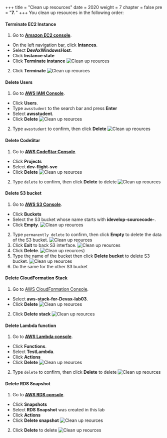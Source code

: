 +++
title = "Clean up resources"
date = 2020
weight = 7
chapter = false
pre = "<b>7. </b>"
+++
You clean up resources in the following order:

#### Terminate EC2 Instance
1. Go to [**Amazon EC2 console**](https://console.aws.amazon.com/ec2/).
* On the left navigation bar, click **Intances**.
* Select **DevAxWindowsHost**. 
* Click **Instance state**
* Click **Terminate instance**
![Clean up reources](/images/7-cleanup/cleanup-001.png?featherlight=false&width=90pc)
2. Click **Terminate**
![Clean up reources](/images/7-cleanup/cleanup-002.png?featherlight=false&width=90pc)

#### Delete Users
1. Go to [**AWS IAM Console**](https://console.aws.amazon.com/iamv2/).
* Click **Users**.
* Type ```awsstudent``` to the search bar and press **Enter**
* Select **awsstudent**. 
* Click **Delete**
![Clean up reources](/images/7-cleanup/cleanup-003.png?featherlight=false&width=90pc)
2. Type ```awsstudent``` to confirm, then click **Delete**
![Clean up reources](/images/7-cleanup/cleanup-004.png?featherlight=false&width=90pc)

#### Delete CodeStar
1. Go to [**AWS CodeStar Console**](https://console.aws.amazon.com/codesuite/codestar/home).
* Click **Projects**
* Select **dev-flight-svc**
* Click **Delete**
![Clean up reources](/images/7-cleanup/cleanup-005.png?featherlight=false&width=90pc)
2. Type ```delete``` to confirm, then click **Delete** to delete
![Clean up reources](/images/7-cleanup/cleanup-006.png?featherlight=false&width=90pc)

#### Delete S3 bucket
1. Go to [**AWS S3 Console**](https://s3.console.aws.amazon.com/s3/).
* Click **Buckets**
* Select the S3 bucket whose name starts with **idevelop-sourcecode-**.
* Click **Empty**.
![Clean up reources](/images/7-cleanup/cleanup-007.png?featherlight=false&width=90pc)
2. Type ```permanently delete``` to confirm, then click **Empty** to delete the data of the S3 bucket.
![Clean up reources](/images/7-cleanup/cleanup-008.png?featherlight=false&width=90pc)
3. Click **Exit** to back S3 interface.
![Clean up reources](/images/7-cleanup/cleanup-009.png?featherlight=false&width=90pc)
4. Click **Delete**.
![Clean up reources](/images/7-cleanup/cleanup-010.png?featherlight=false&width=90pc))
5. Type the name of the bucket then click **Delete bucket** to delete S3 bucket.
![Clean up reources](/images/7-cleanup/cleanup-011.png?featherlight=false&width=90pc)
6. Do the same for the other S3 bucket

#### Delete CloudFormation Stack
1. Go to [AWS CloudFormation Console](https://console.aws.amazon.com/cloudformation/).
* Select **aws-stack-for-Devax-lab03**.
* Click **Delete**
![Clean up reources](/images/7-cleanup/cleanup-012.png?featherlight=false&width=90pc)
2. Click **Delete stack**
![Clean up reources](/images/7-cleanup/cleanup-013.png?featherlight=false&width=90pc)

#### Delete Lambda function
1. Go to [**AWS Lambda console**](https://console.aws.amazon.com/lambda/home).
* Click **Functions**.
* Select **TestLambda**.
* Click **Actions**
* Click **Delete**
![Clean up reources](/images/7-cleanup/cleanup-014.png?featherlight=false&width=90pc)
2. Type ```delete``` to confirm, then click **Delete** to delete
![Clean up reources](/images/7-cleanup/cleanup-015.png?featherlight=false&width=90pc)

#### Delete RDS Snapshot
1. Go to [**AWS RDS console**](https://console.aws.amazon.com/rds/home).
* Click **Snapshots**
* Select **RDS Snapshot** was created in this lab
* Click **Actions**
* Click **Delete snapshot**
![Clean up reources](/images/7-cleanup/cleanup-016.png?featherlight=false&width=90pc)
2. Click **Delete** to delete
![Clean up reources](/images/7-cleanup/cleanup-017.png?featherlight=false&width=90pc)